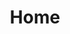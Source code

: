 ---
title: Home
permalink: "/"
description:
hero-tagline: Shining a light on DC’s most curious and creative since ’08.
hero-header: "#DCDesignWeek 2019"
hero-subheader: September 20-27
events-header: Sundays at Carnegie
events-body: |
  We just can’t wait for September 20th to start celebrating DC Design Week! So, we’re ramping up early, with **three creative talks at the Apple Carnegie Library.** Join us on Sundays 9/8, 9/15 and 9/22 in Mount Vernon Square, when three DC designers will share their craft through this series of not-to-be-missed and highly interactive sessions. All three events are free and open to the public!
events-button: Learn More
events-button-url: /carnegie-library/
events-button-type: border
events-button-color: lightning-yellow
sponsors-header: Want to Sponsor DCDW2019?
sponsors-body: |
  Did you know that 2018 was the biggest DCDW yet, with 9 days of back-to-back programming in all 4 quadrants of DC, MD & VA!? That was only possible because of the generous support of our sponsors. This year, we’re looking to make DCDW2019 even better — more events, in more places, featuring even more aspects of DC’s curious and creative community. But we can’t do it alone (though we’d certainly try). We’re currently looking for partners who can help make the best DCDW a reality. Whether you’re able to offer space, offer in-kind services, or offer financial support, your contribution will make the difference. Click below to support #DCDesignWeek and be part of the excitement as an ally of the creative community.
sponsors-button: Become A Sponsor
sponsors-button-url: https://forms.gle/WEXzE1uxGjZ168bW9
sponsors-button-type: border
sponsors-button-color: lightning-yellow
layout: home
---